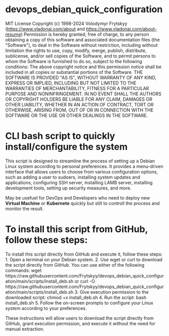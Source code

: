 # devops_debian_quick_configuration

MIT License
Copyright (c) 1998-2024 Volodymyr Frytskyy (https://www.vladonai.com/about and https://www.vladonai.com/about-resume)
Permission is hereby granted, free of charge, to any person obtaining a copy of this software and associated documentation files (the "Software"), to deal in the Software without restriction, including without limitation the rights to use, copy, modify, merge, publish, distribute, sublicense, and/or sell copies of the Software, and to permit persons to whom the Software is furnished to do so, subject to the following conditions:
The above copyright notice and this permission notice shall be included in all copies or substantial portions of the Software.
THE SOFTWARE IS PROVIDED "AS IS", WITHOUT WARRANTY OF ANY KIND, EXPRESS OR IMPLIED, INCLUDING BUT NOT LIMITED TO THE WARRANTIES OF MERCHANTABILITY, FITNESS FOR A PARTICULAR PURPOSE AND NONINFRINGEMENT. IN NO EVENT SHALL THE AUTHORS OR COPYRIGHT HOLDERS BE LIABLE FOR ANY CLAIM, DAMAGES OR OTHER LIABILITY, WHETHER IN AN ACTION OF CONTRACT, TORT OR OTHERWISE, ARISING FROM, OUT OF OR IN CONNECTION WITH THE SOFTWARE OR THE USE OR OTHER DEALINGS IN THE SOFTWARE.

<h1>CLI bash script to quickly install/configure the system</h1>
This script is designed to streamline the process of setting up a Debian Linux system according to personal preferences. It provides a menu-driven interface that allows users to choose from various configuration options, such as adding a user to sudoers, installing system updates and applications, configuring SSH server, installing LAMB server, installing development tools, setting up security measures, and more.

May be usefuel for DevOps and Developers who need to deploy new <b>Virtual Machine</b> or <b>Kubernete</b> quickly but still to controll the process and monitor the result.

<h1>To install this script from GitHub, follow these steps:</h1>
To install this script directly from GitHub and execute it, follow these steps:
1. Open a terminal on your Debian system.
2. Use wget or curl to download the script directly from GitHub. You can use either of the following commands:
  wget https://raw.githubusercontent.com/Frytskyy/devops_debian_quick_configuration/main/scripts/install_deb.sh
     or
  curl -O https://raw.githubusercontent.com/Frytskyy/devops_debian_quick_configuration/main/scripts/install_deb.sh
3. Give execution permission to the downloaded script:
  chmod +x install_deb.sh
4. Run the script:
  bash install_deb.sh
5. Follow the on-screen prompts to configure your Linux system according to your preferences.

These instructions will allow users to download the script directly from GitHub, grant execution permission, and execute it without the need for manual extraction.
